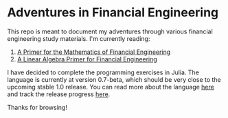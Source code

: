 # Adventures in Financial Engineering

This repo is meant to document my adventures through various financial engineering study materials. I'm currently reading:

1) [A Primer for the Mathematics of Financial Engineering](http://www.fepress.org/primer-second-ed/)
2) [A Linear Algebra Primer for Financial Engineering](http://www.fepress.org/nla-primer/)

I have decided to complete the programming exercises in Julia. The language is currently at version 0.7-beta, which should be very close to the upcoming stable 1.0 release. You can read more about the language [here](https://julialang.org/) and track the release progress [here](https://github.com/JuliaLang/julia/milestones).

Thanks for browsing!
